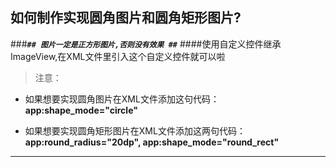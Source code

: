 ## **如何制作实现圆角图片和圆角矩形图片?** ##
###***`## 图片一定是正方形图片,否则没有效果 ##`***
####使用自定义控件继承ImageView,在XML文件里引入这个自定义控件就可以啦
> 注意：
     
- 如果想要实现圆角图片在XML文件添加这句代码：**app:shape_mode="circle"** 

- 如果想要实现圆角矩形图片在XML文件添加这两句代码：
  **app:round_radius="20dp", app:shape_mode="round_rect"**

----------
